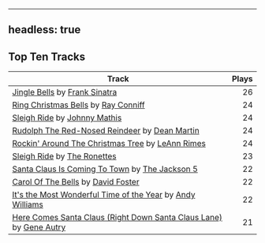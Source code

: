 
---
headless: true
---

## Top Ten Tracks

| Track | Plays |
| --- |  ---: |
|[Jingle Bells](/songs/jingle-bells) by [Frank Sinatra](/artists/frank-sinatra-739)| 26|
|[Ring Christmas Bells](/songs/ring-christmas-bells) by [Ray Conniff](/artists/ray-conniff-104848)| 24|
|[Sleigh Ride](/songs/sleigh-ride) by [Johnny Mathis](/artists/johnny-mathis-14581)| 24|
|[Rudolph The Red-Nosed Reindeer](/songs/rudolph-the-red-nosed-reindeer) by [Dean Martin](/artists/dean-martin-6555)| 24|
|[Rockin' Around The Christmas Tree](/songs/rockin-around-the-christmas-tree) by [LeAnn Rimes](/artists/leann-rimes-122380)| 24|
|[Sleigh Ride](/songs/sleigh-ride) by [The Ronettes](/artists/the-ronettes-89545)| 23|
|[Santa Claus Is Coming To Town](/songs/santa-claus-is-coming-to-town) by [The Jackson 5](/artists/the-jackson-5-35053)| 22|
|[Carol Of The Bells](/songs/carol-of-the-bells) by [David Foster](/artists/david-foster-58573)| 22|
|[It's the Most Wonderful Time of the Year](/songs/its-the-most-wonderful-time-of-the-year) by [Andy Williams](/artists/andy-williams-16425)| 22|
|[Here Comes Santa Claus (Right Down Santa Claus Lane)](/songs/here-comes-santa-claus-right-down-santa-claus-lane) by [Gene Autry](/artists/gene-autry-1800)| 21|
